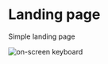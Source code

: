 # Landing page
Simple landing page

![on-screen keyboard](https://raw.github.com/FeliS1/On-screen-keyboard/master/page_screenshot.png)

